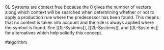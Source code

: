 0L-Systems are context free because the 0 gives the number of vectors along which context will be searched when determining whether or not to apply a production rule where the predecessor has been found. This means that no context is taken into account and the rule is always applied where the symbol is found. See [[1L-Systems]], [[2L-Systems]], and [[IL-Systems]] for alternatives which help solidify this concept.

#algorithm